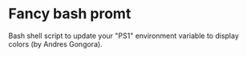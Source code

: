 # Fancy bash promt 
Bash shell script to update your "PS1" environment variable to display colors (by Andres Gongora).

